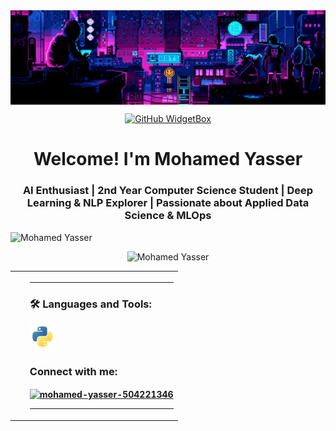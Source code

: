 <img align="center" src="assets/banner.gif" alt="banner">


<div style="text-align: center;"> 
  
[![GitHub WidgetBox](https://github-widgetbox.vercel.app/api/profile?username=yasserjr17&data=followers,repositories,stars,commits&theme=dark)](https://github.com/1AyaNabil1/github-widgetbox) 
</div>

<h1 align="center">Welcome! I'm Mohamed Yasser</h1>
<h3 align="center">AI Enthusiast | 2nd Year Computer Science Student | Deep Learning & NLP Explorer | Passionate about Applied Data Science & MLOps</h3>
<p align="left"> <img src="https://komarev.com/ghpvc/?username=yasserjr178&label=Profile%20views&color=0e75b6&style=flat" alt="Mohamed Yasser" /> </p>

<p align="center"> <img src="https://github-profile-trophy.vercel.app/?username=yasserjr17&column=-1&theme=onedark" alt="Mohamed Yasser" /></p>

<table style="width:100%", align="center">
    <tr>
        <th align="Left">
                <ul>

---

### 🛠️ Languages and Tools:
<p align="left">
  <img src="https://raw.githubusercontent.com/devicons/devicon/master/icons/python/python-original.svg" alt="python" width="40" height="40"/>

  <!-- ضيف باقي الأدوات اللي انت شغال بيها -->
  <h3 align="left">Connect with me:</h3>
                    <p align="left">
                        <a href="www.linkedin.com/in/mohamed-yasser-504221346" target="blank"><img align="center" src="https://raw.githubusercontent.com/rahuldkjain/github-profile-readme-generator/master/src/images/icons/Social/linked-in-alt.svg" alt="mohamed-yasser-504221346" height="30" width="35" /></a>
</p>

---

<!--
**yasserjr17/yasserjr17** is a ✨ _special_ ✨ repository because its `README.md` (this file) appears on your GitHub profile.

Here are some ideas to get you started:

- 🔭 I’m currently working on ...
- 🌱 I’m currently learning ...
- 👯 I’m looking to collaborate on ...
- 🤔 I’m looking for help with ...
- 💬 Ask me about ...
- 📫 How to reach me: ...
- 😄 Pronouns: ...
- ⚡ Fun fact: ...
-->

